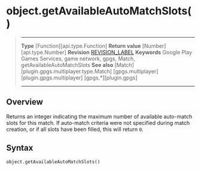 # object.getAvailableAutoMatchSlots()

> --------------------- ------------------------------------------------------------------------------------------
> __Type__              [Function][api.type.Function]
> __Return value__      [Number][api.type.Number]
> __Revision__          [REVISION_LABEL](REVISION_URL)
> __Keywords__          Google Play Games Services, game network, gpgs, Match, getAvailableAutoMatchSlots
> __See also__          [Match][plugin.gpgs.multiplayer.type.Match]
>						[gpgs.multiplayer][plugin.gpgs.multiplayer]
>                       [gpgs.*][plugin.gpgs]
> --------------------- ------------------------------------------------------------------------------------------

## Overview

Returns an integer indicating the maximum number of available <nobr>auto-match</nobr> slots for this match. If <nobr>auto-match</nobr> criteria were not specified during match creation, or if all slots have been filled, this will return `0`.

## Syntax

	object.getAvailableAutoMatchSlots()